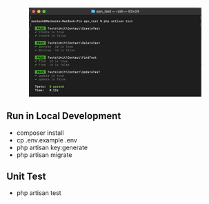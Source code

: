 <p align="center"><a href="https://laravel.com" target="_blank"><img src="https://raw.githubusercontent.com/kelasweekend/APN---Rest-API/main/public/unit_Test.png" width="400" alt="Laravel Logo"></a></p>

## Run in Local Development
- composer install
- cp .env.example .env
- php artisan key:generate
- php artisan migrate 

## Unit Test
- php artisan test

